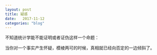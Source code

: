 ```yaml
---
layout: post
title: 疑惑
date:   2017-11-12
categories: "blog"
---
```


不知道统计学能不能证明或者证伪这样一个命题：  

当你对一个事实产生怀疑，模棱两可的时候，真相就已经向否定的一边倾斜了。  


